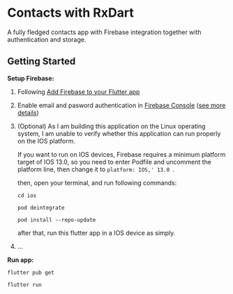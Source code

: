 # Contacts with RxDart

A fully fledged contacts app with Firebase integration together with authentication and storage.

## Getting Started

**Setup Firebase:**

1. Following [Add Firebase to your Flutter app](https://firebase.google.com/docs/flutter/setup)

2. Enable email and pasword authentication in [Firebase Console](https://console.firebase.google.com/) ([see more details](./enable-email-password-authentication.md))

3. (Optional) As I am building this application on the Linux operating system, I am unable to verify whether this application can run properly on the IOS platform. 

   If you want to run on IOS devices, Firebase requires a minimum platform target of IOS 13.0, so you need to enter Podfile and uncomment the platform line, then change it to `platform: IOS,' 13.0 `. 

   then, open your terminal, and run following commands:

   ```shell
   cd ios
   
   pod deintegrate
   
   pod install --repo-update
   ```

   after that, run this flutter app in a IOS device as simply.

4. ...

**Run app:**

```shell
flutter pub get

flutter run
```


